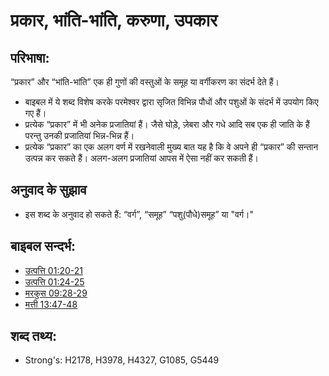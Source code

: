 # प्रकार, भांति-भांति, करुणा, उपकार #

## परिभाषा: ##

“प्रकार” और “भांति-भांति” एक ही गुणों की वस्तुओं के समूह या वर्गीकरण का संदर्भ देते हैं।

* बाइबल में ये शब्द विशेष करके परमेश्वर द्वारा सृजित विभिन्न पौधों और पशुओं के संदर्भ में उपयोग किए गए हैं।
* प्रत्येक “प्रकार” में भी अनेक प्रजातियां हैं। जैसे घोड़े, ज़ेबरा और गधे आदि सब एक ही जाति के हैं परन्तु उनकी प्रजातियां भिन्न-भिन्न हैं।
* प्रत्येक “प्रकार” का एक अलग वर्ण में रखनेवाली मुख्य बात यह है कि वे अपने ही “प्रकार” की सन्तान उत्पन्न कर सकते हैं। अलग-अलग प्रजातियां आपस में ऐसा नहीं कर सकती हैं।

## अनुवाद के सुझाव ##

* इस शब्द के अनुवाद हो सकते हैं: “वर्ग”, “समूह” “पशु(पौधे)समूह” या "वर्ग।"

## बाइबल सन्दर्भ: ##

* [उत्पत्ति 01:20-21](rc://hi/tn/help/gen/01/20)
* [उत्पत्ति 01:24-25](rc://hi/tn/help/gen/01/24)
* [मरकुस 09:28-29](rc://hi/tn/help/mrk/09/28)
* [मत्ती 13:47-48](rc://hi/tn/help/mat/13/47)

## शब्द तथ्य: ##

* Strong's: H2178, H3978, H4327, G1085, G5449
